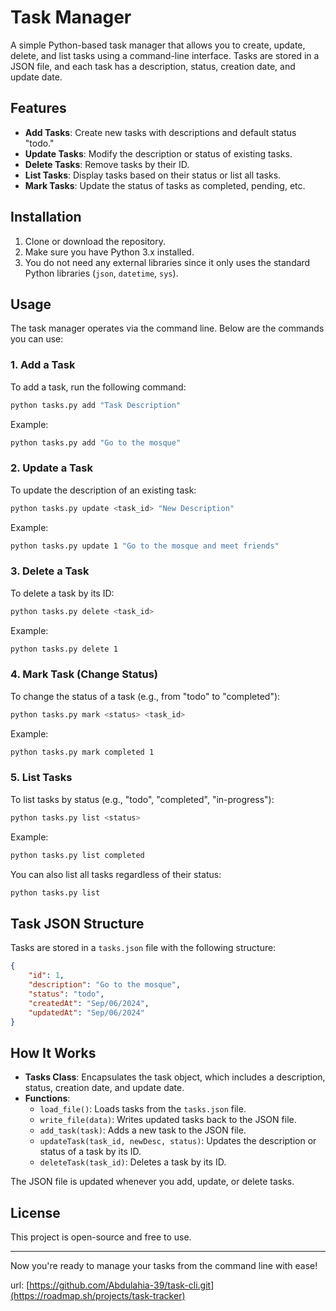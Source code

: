 # Task Manager

A simple Python-based task manager that allows you to create, update, delete, and list tasks using a command-line interface. Tasks are stored in a JSON file, and each task has a description, status, creation date, and update date.

## Features
- **Add Tasks**: Create new tasks with descriptions and default status "todo."
- **Update Tasks**: Modify the description or status of existing tasks.
- **Delete Tasks**: Remove tasks by their ID.
- **List Tasks**: Display tasks based on their status or list all tasks.
- **Mark Tasks**: Update the status of tasks as completed, pending, etc.

## Installation

1. Clone or download the repository.
2. Make sure you have Python 3.x installed.
3. You do not need any external libraries since it only uses the standard Python libraries (`json`, `datetime`, `sys`).

## Usage

The task manager operates via the command line. Below are the commands you can use:

### 1. Add a Task
To add a task, run the following command:
```bash
python tasks.py add "Task Description"
```
Example:
```bash
python tasks.py add "Go to the mosque"
```

### 2. Update a Task
To update the description of an existing task:
```bash
python tasks.py update <task_id> "New Description"
```
Example:
```bash
python tasks.py update 1 "Go to the mosque and meet friends"
```

### 3. Delete a Task
To delete a task by its ID:
```bash
python tasks.py delete <task_id>
```
Example:
```bash
python tasks.py delete 1
```

### 4. Mark Task (Change Status)
To change the status of a task (e.g., from "todo" to "completed"):
```bash
python tasks.py mark <status> <task_id>
```
Example:
```bash
python tasks.py mark completed 1
```

### 5. List Tasks
To list tasks by status (e.g., "todo", "completed", "in-progress"):
```bash
python tasks.py list <status>
```
Example:
```bash
python tasks.py list completed
```

You can also list all tasks regardless of their status:
```bash
python tasks.py list
```

## Task JSON Structure

Tasks are stored in a `tasks.json` file with the following structure:
```json
{
    "id": 1,
    "description": "Go to the mosque",
    "status": "todo",
    "createdAt": "Sep/06/2024",
    "updatedAt": "Sep/06/2024"
}
```

## How It Works

- **Tasks Class**: Encapsulates the task object, which includes a description, status, creation date, and update date.
- **Functions**:
  - `load_file()`: Loads tasks from the `tasks.json` file.
  - `write_file(data)`: Writes updated tasks back to the JSON file.
  - `add_task(task)`: Adds a new task to the JSON file.
  - `updateTask(task_id, newDesc, status)`: Updates the description or status of a task by its ID.
  - `deleteTask(task_id)`: Deletes a task by its ID.
  
The JSON file is updated whenever you add, update, or delete tasks.

## License

This project is open-source and free to use.

---

Now you're ready to manage your tasks from the command line with ease!

url: [https://github.com/Abdulahia-39/task-cli.git](https://roadmap.sh/projects/task-tracker)

